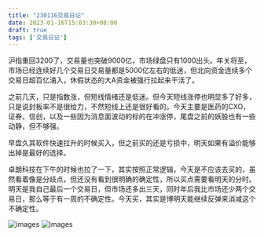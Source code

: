 ```yaml
---
title: "230116交易日记"
date: 2023-01-16T15:03:30+08:00
draft: true
tags: ['交易日记']
---
```


沪指重回3200了，交易量也突破9000亿，市场绿盘只有1000出头。年关将至，市场已经连续好几个交易日交易量都是5000亿左右的低迷，但北向资金连续多个交易日超百亿涌入，休假状态的大A资金被强行拉起来干活了。

之前几天，只是指数涨，但短线情绪还是低迷。但今天短线涨停也明显多了好多，只是说封板率不是很给力，不然短线上还是很好看的。今天主要是医药的CXO，证券，信创，以及一些因为消息面波动的标的在冲涨停，尾盘之前的妖股也有一些动静，但不够强。

早盘久其软件快速拉升的时候买入，但之前买的还是亏损中，明天如果有溢价能够出掉是最好的选择。

卓朗科技在下午的时候也拉了一下，其实按照正常逻辑，今天是不应该去买的，虽然看着像是分歧点，但还没有看到很明确的确定性，所以买点需要看明天的分时。明天是我自己最后一个交易日，但市场还多出三天，同时年后我比市场还少两个交易日，那么等于有一周的不确定性。今天买，其实是博明天能继续反弹来消减这个不确定性。


![images](/images/230116/IMG_1186.jpg)
![images](/images/230116/IMG_1187.jpg)